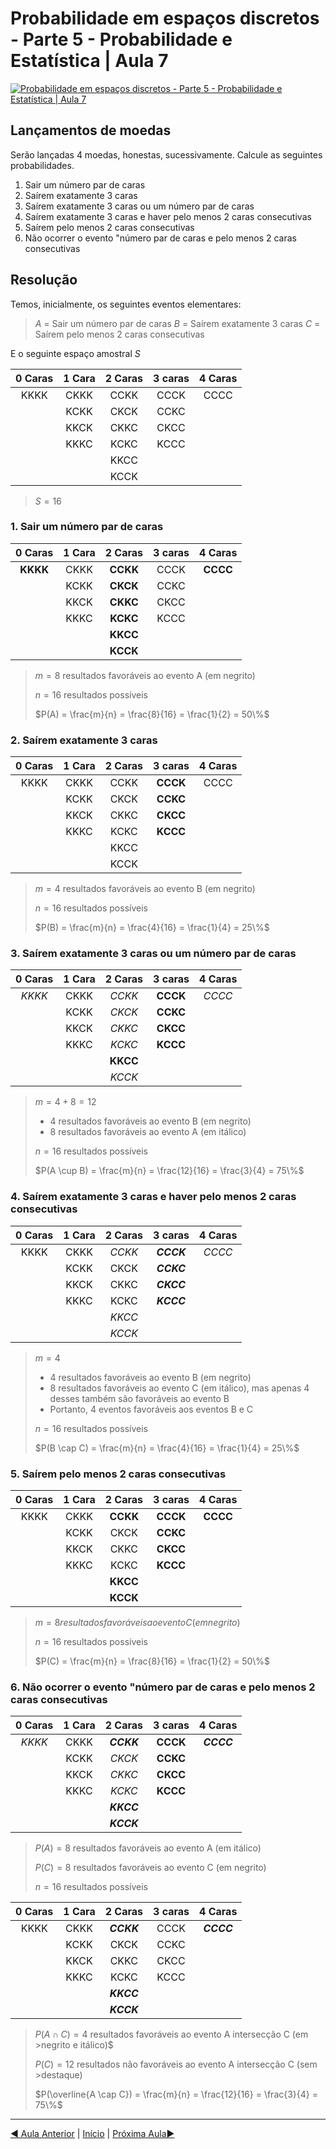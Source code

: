 # Probabilidade em espaços discretos - Parte 5 - Probabilidade e Estatística | Aula 7
[
![Probabilidade em espaços discretos - Parte 5 - Probabilidade e Estatística | Aula 7](https://img.youtube.com/vi/OKjhP3cxOhk/0.jpg)](https://www.youtube.com/watch?v=OKjhP3cxOhk)

## Lançamentos de moedas

Serão lançadas 4 moedas, honestas, sucessivamente. Calcule as seguintes probabilidades.

1. Sair um número par de caras
2. Saírem exatamente 3 caras
3. Saírem exatamente 3 caras ou um número par de caras
4. Saírem exatamente 3 caras e haver pelo menos 2 caras consecutivas
5. Saírem pelo menos 2 caras consecutivas
6. Não ocorrer o evento "número par de caras e pelo menos 2 caras consecutivas

## Resolução

Temos, inicialmente, os seguintes eventos elementares:

>$A$ = Sair um número par de caras
>$B$ = Saírem exatamente 3 caras
>$C$ = Saírem pelo menos 2 caras consecutivas

E o seguinte espaço amostral $S$

| 0 Caras | 1 Cara | 2 Caras | 3 caras | 4 Caras |
| :-----: | :----: | :-----: | :-----: | :-----: |
|  KKKK   |  CKKK  |  CCKK   |  CCCK   |  CCCC   |
|         |  KCKK  |  CKCK   |  CCKC   |         |
|         |  KKCK  |  CKKC   |  CKCC   |         |
|         |  KKKC  |  KCKC   |  KCCC   |         |
|         |        |  KKCC   |         |         |
|         |        |  KCCK   |         |         |

>$S = 16$

### 1. Sair um número par de caras

| 0 Caras  | 1 Cara | 2 Caras  | 3 caras | 4 Caras  |
| :------: | :----: | :------: | :-----: | :------: |
| **KKKK** |  CKKK  | **CCKK** |  CCCK   | **CCCC** |
|          |  KCKK  | **CKCK** |  CCKC   |          |
|          |  KKCK  | **CKKC** |  CKCC   |          |
|          |  KKKC  | **KCKC** |  KCCC   |          |
|          |        | **KKCC** |         |          |
|          |        | **KCCK** |         |          |

>$m = 8$ resultados favoráveis ao evento A (em negrito)
>
>$n = 16$ resultados possíveis
>
>$P(A) = \frac{m}{n} = \frac{8}{16} = \frac{1}{2} = 50\%$

### 2. Saírem exatamente 3 caras

| 0 Caras | 1 Cara | 2 Caras | 3 caras  | 4 Caras |
| :-----: | :----: | :-----: | :------: | :-----: |
|  KKKK   |  CKKK  |  CCKK   | **CCCK** |  CCCC   |
|         |  KCKK  |  CKCK   | **CCKC** |         |
|         |  KKCK  |  CKKC   | **CKCC** |         |
|         |  KKKC  |  KCKC   | **KCCC** |         |
|         |        |  KKCC   |          |         |
|         |        |  KCCK   |          |         |

>$m = 4$ resultados favoráveis ao evento B (em negrito)
>
>$n = 16$ resultados possíveis
>
>$P(B) = \frac{m}{n} = \frac{4}{16} = \frac{1}{4} = 25\%$

### 3. Saírem exatamente 3 caras ou um número par de caras

| 0 Caras | 1 Cara | 2 Caras  | 3 caras  | 4 Caras |
| :-----: | :----: | :------: | :------: | :-----: |
| *KKKK*  |  CKKK  |  *CCKK*  | **CCCK** | *CCCC*  |
|         |  KCKK  |  *CKCK*  | **CCKC** |         |
|         |  KKCK  |  *CKKC*  | **CKCC** |         |
|         |  KKKC  |  *KCKC*  | **KCCC** |         |
|         |        | **KKCC** |          |         |
|         |        |  *KCCK*  |          |         |

>$m = 4 + 8 = 12$
>
>* 4 resultados favoráveis ao evento B (em negrito)
>* 8 resultados favoráveis ao evento A (em itálico)
>
>$n = 16$ resultados possíveis
>
>$P(A \cup B) = \frac{m}{n} = \frac{12}{16} = \frac{3}{4} = 75\%$

### 4. Saírem exatamente 3 caras e haver pelo menos 2 caras consecutivas

| 0 Caras | 1 Cara | 2 Caras |  3 caras   | 4 Caras |
| :-----: | :----: | :-----: | :--------: | :-----: |
|  KKKK   |  CKKK  | *CCKK*  | ***CCCK*** | *CCCC*  |
|         |  KCKK  |  CKCK   | ***CCKC*** |         |
|         |  KKCK  |  CKKC   | ***CKCC*** |         |
|         |  KKKC  |  KCKC   | ***KCCC*** |         |
|         |        | *KKCC*  |            |         |
|         |        | *KCCK*  |            |         |

>$m = 4$
>
>* 4 resultados favoráveis ao evento B (em negrito)
>* 8 resultados favoráveis ao evento C (em itálico), mas apenas 4 desses também são favoráveis ao evento B
>* Portanto, 4 eventos favoráveis aos eventos B e C
>
>$n = 16$ resultados possíveis
>
>$P(B \cap C) = \frac{m}{n} = \frac{4}{16} = \frac{1}{4} = 25\%$

### 5. Saírem pelo menos 2 caras consecutivas

| 0 Caras | 1 Cara | 2 Caras  | 3 caras  | 4 Caras  |
| :-----: | :----: | :------: | :------: | :------: |
|  KKKK   |  CKKK  | **CCKK** | **CCCK** | **CCCC** |
|         |  KCKK  |   CKCK   | **CCKC** |          |
|         |  KKCK  |   CKKC   | **CKCC** |          |
|         |  KKKC  |   KCKC   | **KCCC** |          |
|         |        | **KKCC** |          |          |
|         |        | **KCCK** |          |          |

>$m = 8 resultados favoráveis ao evento C (em negrito)$
>
>$n = 16$ resultados possíveis
>
>$P(C) = \frac{m}{n} = \frac{8}{16} = \frac{1}{2} = 50\%$

### 6. Não ocorrer o evento "número par de caras e pelo menos 2 caras consecutivas

| 0 Caras | 1 Cara |  2 Caras   | 3 caras  |  4 Caras   |
| :-----: | :----: | :--------: | :------: | :--------: |
| *KKKK*  |  CKKK  | ***CCKK*** | **CCCK** | ***CCCC*** |
|         |  KCKK  |   *CKCK*   | **CCKC** |            |
|         |  KKCK  |   *CKKC*   | **CKCC** |            |
|         |  KKKC  |   *KCKC*   | **KCCC** |            |
|         |        | ***KKCC*** |          |            |
|         |        | ***KCCK*** |          |            |

>$P(A) = 8$ resultados favoráveis ao evento A (em itálico)
>
>$P(C) = 8$ resultados favoráveis ao evento C (em negrito)
>
>$n = 16$ resultados possíveis

| 0 Caras | 1 Cara |  2 Caras   | 3 caras |  4 Caras   |
| :-----: | :----: | :--------: | :-----: | :--------: |
|  KKKK   |  CKKK  | ***CCKK*** |  CCCK   | ***CCCC*** |
|         |  KCKK  |    CKCK    |  CCKC   |            |
|         |  KKCK  |    CKKC    |  CKCC   |            |
|         |  KKKC  |    KCKC    |  KCCC   |            |
|         |        | ***KKCC*** |         |            |
|         |        | ***KCCK*** |         |            |

>$P(A \cap C) = 4$ resultados favoráveis ao evento A intersecção C (em >negrito e itálico)$
>
>$P(C) = 12$ resultados não favoráveis ao evento A intersecção C (sem >destaque)
>
>$P(\overline{A \cap C}) = \frac{m}{n} = \frac{12}{16} = \frac{3}{4} = 75\%$

---
[&#9664; Aula Anterior](aula-06.md) | [Início](README.md) | [Próxima Aula&#9654;](aula-08.md)
<!--stackedit_data:
eyJoaXN0b3J5IjpbMjk0NTIzOTc2LDk1MDM1ODA5MV19
-->